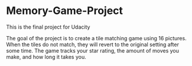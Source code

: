 # Memory-Game-Project
This is the final project for Udacity

The goal of the project is to create a tile matching game using 16 pictures. When the tiles do not match, they will revert to the original setting after some time. The game tracks your star rating, the amount of moves you make, and how long it takes you.
